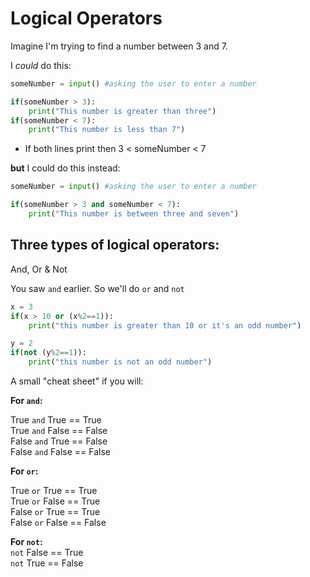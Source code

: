 # Logical Operators
Imagine I'm trying to find a number between 3 and 7.

I _could_ do this:
```python
someNumber = input() #asking the user to enter a number

if(someNumber > 3):
	print("This number is greater than three")
if(someNumber < 7):
	print("This number is less than 7")
```
- If both lines print then 3 < someNumber < 7

**but**
I could do this instead:

```python
someNumber = input() #asking the user to enter a number

if(someNumber > 3 and someNumber < 7):
	print("This number is between three and seven")
```

## Three types of logical operators:
And, Or & Not

You saw ```and``` earlier. So we'll do ```or``` and ```not```

```python
x = 3
if(x > 10 or (x%2==1)):
	print("this number is greater than 10 or it's an odd number")

y = 2
if(not (y%2==1)):
	print("this number is not an odd number")
```

A small "cheat sheet" if you will:

**For ```and```:**

True ```and``` True == True \
True ```and``` False == False \
False ```and``` True == False \
False ```and``` False == False

**For ```or```:**

True ```or``` True == True \
True ```or``` False == True \
False ```or``` True == True \
False ```or``` False == False

**For ```not```:** \
```not``` False == True \
```not``` True == False
